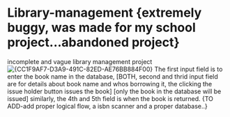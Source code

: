 # Library-management {extremely buggy, was made for my school project...abandoned project}
incomplete and vague library management project
![{CC1F9AF7-D3A9-491C-82ED-AE76BB884F00}](https://github.com/user-attachments/assets/d2498a59-ffdf-4ebe-8133-2f2e508baeae)
The first input field is to enter the book name in the database,
[BOTH, second and thrid  input field are for details about book name and whos borrowing it, the clicking the issue holder button issues the book]
[only the book in the database will be issued]
similarly, the 4th and 5th field is when the book is returned.
{TO ADD-add proper logical flow, a isbn scanner and a proper database..}
